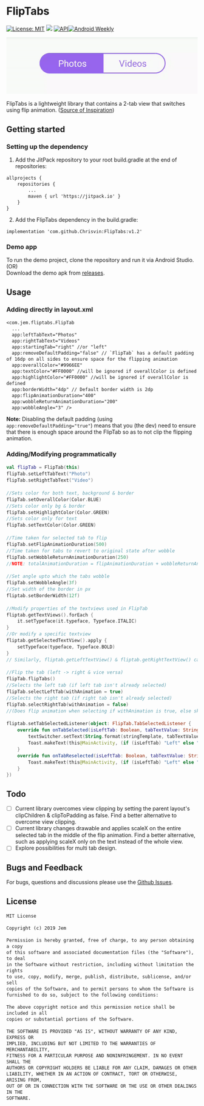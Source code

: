 # FlipTabs
 
 [![License: MIT](https://img.shields.io/badge/License-MIT-silver.svg)](https://opensource.org/licenses/MIT) [![](https://jitpack.io/v/Chrisvin/FlipTabs.svg)](https://jitpack.io/#Chrisvin/FlipTabs) [![API](https://img.shields.io/badge/API-19%2B-blue.svg?style=flat)](https://android-arsenal.com/api?level=19)[![Android Weekly](https://img.shields.io/badge/Android%20Weekly-%23387-2CA3E6.svg?style=flat)](http://androidweekly.net/issues/issue-387)

<p align="center"><img src="FlipTabs-Demo.gif"/></p>

FlipTabs is a lightweight library that contains a 2-tab view that switches using flip animation. ([Source of Inspiration](https://dribbble.com/shots/7419072-Segmented-Control))

## Getting started
### Setting up the dependency
1. Add the JitPack repository to your root build.gradle at the end of repositories:
```
allprojects {
	repositories {
		...
		maven { url 'https://jitpack.io' }
	}
}
```
2. Add the FlipTabs dependency in the build.gradle:
```
implementation 'com.github.Chrisvin:FlipTabs:v1.2'
```

### Demo app
To run the demo project, clone the repository and run it via Android Studio.
</br>(OR)
</br>Download the demo apk from [releases](https://github.com/Chrisvin/FlipTabs/releases).

## Usage
### Adding directly in layout.xml
```
<com.jem.fliptabs.FlipTab
  ...
  app:leftTabText="Photos"
  app:rightTabText="Videos"
  app:startingTab="right" //or "left"
  app:removeDefaultPadding="false" // `FlipTab` has a default padding of 16dp on all sides to ensure space for the flipping animation
  app:overallColor="#9966EE"
  app:textColor="#FF0000" //will be ignored if overallColor is defined
  app:highlightColor="#FF0000" //will be ignored if overallColor is defined
  app:borderWidth="4dp" // Default border width is 2dp
  app:flipAnimationDuration="400"
  app:wobbleReturnAnimationDuration="200"
  app:wobbleAngle="3" />
```
<b>Note:</b> Disabling the default padding (using `app:removeDefaultPadding="true"`) means that you (the dev) need to ensure that there is enough space around the FlipTab so as to not clip the flipping animation.
### Adding/Modifying programmatically
```kotlin
val flipTab = FlipTab(this)
flipTab.setLeftTabText("Photo")
flipTab.setRightTabText("Video")

//Sets color for both text, background & border
flipTab.setOverallColor(Color.BLUE)
//Sets color only bg & border
flipTab.setHighlightColor(Color.GREEN)
//Sets color only for text
flipTab.setTextColor(Color.GREEN)

//Time taken for selected tab to flip
flipTab.setFlipAnimationDuration(500)
//Time taken for tabs to revert to original state after wobble
flipTab.setWobbleReturnAnimationDuration(250)
//NOTE: totalAnimationDuration = flipAnimationDuration + wobbleReturnAnimationDuration

//Set angle upto which the tabs wobble
flipTab.setWobbleAngle(3f)
//Set width of the border in px
fliptab.setBorderWidth(12f)

//Modify properties of the textviews used in FlipTab
fliptab.getTextViews().forEach {
    it.setTypeface(it.typeface, Typeface.ITALIC)
}
//Or modify a specific textview
fliptab.getSelectedTextView().apply {
    setTypeface(typeface, Typeface.BOLD)
}
// Similarly, fliptab.getLeftTextView() & fliptab.getRightTextView() can be used

//Flip the tab (left -> right & vice versa)
flipTab.flipTabs()
//Selects the left tab (if left tab isn't already selected)
flipTab.selectLeftTab(withAnimation = true)
//Selects the right tab (if right tab isn't already selected)
flipTab.selectRightTab(withAnimation = false)
//(Does flip animation when selecting if withAnimation is true, else skips animation)

fliptab.setTabSelectedListener(object: FlipTab.TabSelectedListener {
    override fun onTabSelected(isLeftTab: Boolean, tabTextValue: String) {
        textSwitcher.setText(String.format(stringTemplate, tabTextValue))
        Toast.makeText(this@MainActivity, (if (isLeftTab) "Left" else "Right") + " tab selected", Toast.LENGTH_SHORT).show()
    }
    override fun onTabReselected(isLeftTab: Boolean, tabTextValue: String) {
        Toast.makeText(this@MainActivity, (if (isLeftTab) "Left" else "Right") + " tab reselected", Toast.LENGTH_SHORT).show()
    }
})
```

## Todo
- [ ] Current library overcomes view clipping by setting the parent layout's clipChildren & clipToPadding as false. Find a better alternative to overcome view clipping.
- [ ] Current library changes drawable and applies scaleX on the entire selected tab in the middle of the flip animation. Find a better alternative, such as applying scaleX only on the text instead of the whole view.
- [ ] Explore possibilities for multi tab design.

## Bugs and Feedback
For bugs, questions and discussions please use the [Github Issues](https://github.com/Chrisvin/FlipTabs/issues).

## License
```
MIT License

Copyright (c) 2019 Jem

Permission is hereby granted, free of charge, to any person obtaining a copy
of this software and associated documentation files (the "Software"), to deal
in the Software without restriction, including without limitation the rights
to use, copy, modify, merge, publish, distribute, sublicense, and/or sell
copies of the Software, and to permit persons to whom the Software is
furnished to do so, subject to the following conditions:

The above copyright notice and this permission notice shall be included in all
copies or substantial portions of the Software.

THE SOFTWARE IS PROVIDED "AS IS", WITHOUT WARRANTY OF ANY KIND, EXPRESS OR
IMPLIED, INCLUDING BUT NOT LIMITED TO THE WARRANTIES OF MERCHANTABILITY,
FITNESS FOR A PARTICULAR PURPOSE AND NONINFRINGEMENT. IN NO EVENT SHALL THE
AUTHORS OR COPYRIGHT HOLDERS BE LIABLE FOR ANY CLAIM, DAMAGES OR OTHER
LIABILITY, WHETHER IN AN ACTION OF CONTRACT, TORT OR OTHERWISE, ARISING FROM,
OUT OF OR IN CONNECTION WITH THE SOFTWARE OR THE USE OR OTHER DEALINGS IN THE
SOFTWARE.
```
